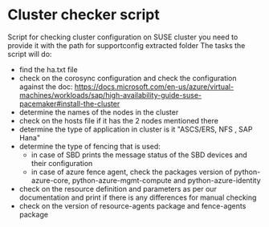 # Cluster checker script
Script for checking cluster configuration on SUSE cluster
you need to provide it with the path for supportconfig extracted folder
The tasks the script will do:
- find the ha.txt file
- check on the corosync configuration and check the configuration against the doc:
https://docs.microsoft.com/en-us/azure/virtual-machines/workloads/sap/high-availability-guide-suse-pacemaker#install-the-cluster
- determine the names of the nodes in the cluster
- check on the hosts file if it has the 2 nodes mentioned there
- determine the type of application in cluster is it "ASCS/ERS, NFS , SAP Hana"
- determine the type of fencing that is used:
    - in case of SBD prints the message status of the SBD devices and their configuration
    - in case of azure fence agent, check the packages version of python-azure-core, python-azure-mgmt-compute and python-azure-identity
- check on the resource definition and parameters as per our documentation and print if there is any differences for manual checking
- check on the version of resource-agents package and fence-agents package